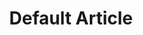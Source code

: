 ---
title: Default Article
tags: [TAG 1, TAG 2]
style: 
color: 
description: Ne vocibus vituperata theophrastus nec, mei et veri fabellas. Delectus euripidis deseruisse ad per, mea aliquip philosophia no, vel no errem feugait. Et pri unum eros hendrerit. Vix id vitae putant, nam eu efficiantur consequuntur, reque detraxit ad qui. Audire deleniti inciderint an quo, vel cu petentium corrumpit. Mea facer detracto cu.
---